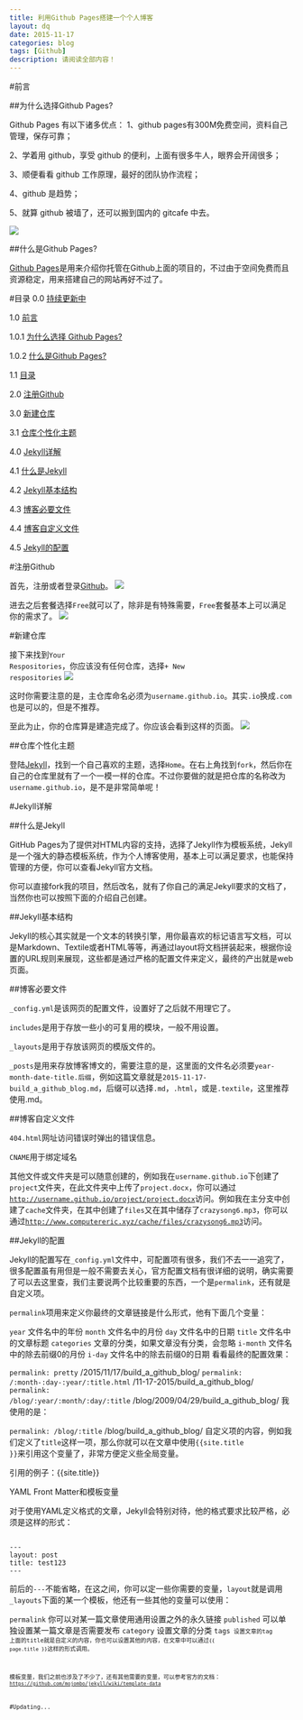 ```yaml
---
title: 利用Github Pages搭建一个个人博客
layout: dq
date: 2015-11-17
categories: blog
tags: [Github]
description: 请阅读全部内容！
---
```

#前言

##为什么选择Github Pages?

Github Pages 有以下诸多优点：
1、github pages有300M免费空间，资料自己管理，保存可靠；

2、学着用 github，享受 github 的便利，上面有很多牛人，眼界会开阔很多；

3、顺便看看 github 工作原理，最好的团队协作流程；

4、github 是趋势；

5、就算 github 被墙了，还可以搬到国内的 gitcafe 中去。

![](http://cdnzz.ifanr.com/wp-content/uploads/2014/06/github.png)

##什么是Github Pages?

[Github Pages](http://pages.github.com/)是用来介绍你托管在Github上面的项目的，不过由于空间免费而且资源稳定，用来搭建自己的网站再好不过了。

#目录
0.0 [持续更新中](http://www.computereric.xyz/blog/build_a_github_blog/#updating)

1.0 [前言](http://www.computereric.xyz/blog/build_a_github_blog/#section)

1.0.1 [为什么选择 Github Pages?](http://www.computereric.xyz/blog/build_a_github_blog/#github-pages)

1.0.2 [什么是Github Pages?](http://www.computereric.xyz/blog/build_a_github_blog/#github-pages-1)

1.1 [目录](http://www.computereric.xyz/blog/build_a_github_blog/#section-1)

2.0 [注册Github](http://www.computereric.xyz/blog/build_a_github_blog/#github)

3.0 [新建仓库](http://www.computereric.xyz/blog/build_a_github_blog/#section-2)

3.1 [仓库个性化主题](http://www.computereric.xyz/blog/build_a_github_blog/#section-3)

4.0 [Jekyll详解](http://www.computereric.xyz/blog/build_a_github_blog/#jekyll)

4.1 [什么是Jekyll](http://www.computereric.xyz/blog/build_a_github_blog/#jekyll-2)

4.2 [Jekyll基本结构](http://www.computereric.xyz/blog/build_a_github_blog/#jekyll-3)

4.3 [博客必要文件](http://www.computereric.xyz/blog/build_a_github_blog/#section-5)

4.4 [博客自定义文件](http://www.computereric.xyz/blog/build_a_github_blog/#section-6)

4.5 [Jekyll的配置](http://www.computereric.xyz/blog/build_a_github_blog/#jekyll-4)


#注册Github

首先，注册或者登录[Github](http://github.com/)。
![](http://www.computereric.xyz/cache/img/ghpages/1.png)

进去之后套餐选择<code>Free</code>就可以了，除非是有特殊需要，<code>Free</code>套餐基本上可以满足你的需求了。
![](http://www.computereric.xyz/cache/img/ghpages/2.png)

#新建仓库

接下来找到<code>Your Respositories</code>，你应该没有任何仓库，选择<code>+ New respositories</code>
![](http://www.computereric.xyz/cache/img/ghpages/3.png)

这时你需要注意的是，主仓库命名必须为<code>username.github.io</code>。其实<code>.io</code>换成<code>.com</code>也是可以的，但是不推荐。

至此为止，你的仓库算是建造完成了。你应该会看到这样的页面。
![](http://www.computereric.xyz/cache/img/ghpages/7.png)

##仓库个性化主题

登陆[Jekyll](http://jekyllthemes.org)，找到一个自己喜欢的主题，选择<code>Home</code>。在右上角找到<code>fork</code>，然后你在自己的仓库里就有了一个一模一样的仓库。不过你要做的就是把仓库的名称改为<code>username.github.io</code>，是不是非常简单呢！

#Jekyll详解

##什么是Jekyll

GitHub Pages为了提供对HTML内容的支持，选择了Jekyll作为模板系统，Jekyll是一个强大的静态模板系统，作为个人博客使用，基本上可以满足要求，也能保持管理的方便，你可以查看Jekyll官方文档。

你可以直接fork我的项目，然后改名，就有了你自己的满足Jekyll要求的文档了，当然你也可以按照下面的介绍自己创建。

##Jekyll基本结构

Jekyll的核心其实就是一个文本的转换引擎，用你最喜欢的标记语言写文档，可以是Markdown、Textile或者HTML等等，再通过layout将文档拼装起来，根据你设置的URL规则来展现，这些都是通过严格的配置文件来定义，最终的产出就是web页面。

##博客必要文件

<code>_config.yml</code>是该网页的配置文件，设置好了之后就不用理它了。

<code>includes</code>是用于存放一些小的可复用的模块，一般不用设置。

<code>_layouts</code>是用于存放该网页的模版文件的。

<code>_posts</code>是用来存放博客博文的，需要注意的是，这里面的文件名必须要<code>year-month-date-title.后缀</code>，例如这篇文章就是<code>2015-11-17-build_a_github_blog.md</code>，后缀可以选择<code>.md</code>，<code>.html</code>，或是<code>.textile</code>，这里推荐使用.md。

##博客自定义文件

<code>404.html</code>网址访问错误时弹出的错误信息。

<code>CNAME</code>用于绑定域名

其他文件或文件夹是可以随意创建的，例如我在<code>username.github.io</code>下创建了<code>project</code>文件夹，在此文件夹中上传了<code>project.docx</code>，你可以通过<code>http://username.github.io/project/project.docx</code>访问。例如我在主分支中创建了<code>cache</code>文件夹，在其中创建了<code>files</code>又在其中储存了<code>crazysong6.mp3</code>，你可以通过[<code>http://www.computereric.xyz/cache/files/crazysong6.mp3</code>](http://www.computereric.xyz/cache/files/crazysong6.mp3)访问。

##Jekyll的配置

Jekyll的配置写在<code>_config.yml</code>文件中，可配置项有很多，我们不去一一追究了，很多配置虽有用但是一般不需要去关心，官方配置文档有很详细的说明，确实需要了可以去这里查，我们主要说两个比较重要的东西，一个是<code>permalink</code>，还有就是自定义项。

<code>permalink</code>项用来定义你最终的文章链接是什么形式，他有下面几个变量：

<code>year</code> 文件名中的年份
<code>month</code> 文件名中的月份
<code>day</code> 文件名中的日期
<code>title</code> 文件名中的文章标题
<code>categories</code> 文章的分类，如果文章没有分类，会忽略
<code>i-month</code> 文件名中的除去前缀0的月份
<code>i-day</code> 文件名中的除去前缀0的日期
看看最终的配置效果：

<code>permalink: pretty</code> /2015/11/17/build_a_github_blog/
<code>permalink: /:month-:day-:year/:title.html</code> /11-17-2015/build_a_github_blog/
<code>permalink: /blog/:year/:month/:day/:title</code> /blog/2009/04/29/build_a_github_blog/
我使用的是：

<code>permalink: /blog/:title</code> /blog/build_a_github_blog/
自定义项的内容，例如我们定义了<code>title</code>这样一项，那么你就可以在文章中使用<code>{{site.title }}</code>来引用这个变量了，非常方便定义些全局变量。

引用的例子：{{site.title}}

YAML Front Matter和模板变量

对于使用YAML定义格式的文章，Jekyll会特别对待，他的格式要求比较严格，必须是这样的形式：
<pre><code>
---
layout: post
title: test123
---
</code></pre>
前后的<code>---</code>不能省略，在这之间，你可以定一些你需要的变量，<code>layout</code>就是调用<code>_layouts</code>下面的某一个模板，他还有一些其他的变量可以使用：

<code>permalink</code> 你可以对某一篇文章使用通用设置之外的永久链接
<code>published</code> 可以单独设置某一篇文章是否需要发布
<code>category</code> 设置文章的分类
<code>tags<code> 设置文章的tag
上面的title就是自定义的内容，你也可以设置其他的内容，在文章中可以通过<code>{{ page.title }}</code>这样的形式调用。

模板变量，我们之前也涉及了不少了，还有其他需要的变量，可以参考官方的文档：[<code>https://github.com/mojombo/jekyll/wiki/template-data</code>](https://github.com/mojombo/jekyll/wiki/template-data)

#Updating...
